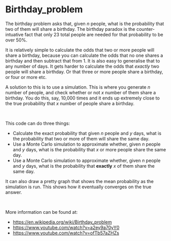 # Birthday_problem

The birthday problem asks that, given *n* people, what is the probability that two of them will share a birthday. The birthday paradox is the counter-intuative fact that only 23 total people are needed for that probability to be over 50%.

It is relatively simple to calculate the odds that two or more people will share a birthday, because you can calculate the odds that no one shares a birthday and then subtract that from 1. It is also easy to generalise that to any number of days. It gets harder to calculate the odds that *exactly* two people will share a birthday. Or that three or more people share a birthday, or four or more etc.

A solution to this is to use a simulation. This is where you generate *n* number of people, and check whether or not *x* number of them share a birthday. You do this, say, 10,000 times and it ends up extremely close to the true probability that *x* number of people share a birthday.
  
<br>

This code can do three things:
- Calculate the exact probability that given *n* people and *y* days, what is the probability that two or more of them will share the same day.
- Use a Monte Carlo simulation to approximate whether, given *n* people and *y* days, what is the probability that *x* or more people share the same day.
- Use a Monte Carlo simulation to approximate whether, given *n* people and *y* days, what is the probability that **exactly** *x* of them share the same day.

It can also draw a pretty graph that shows the mean probability as the simulation is run. This shows how it eventually converges on the true answer.
  
<br>

More information can be found at:
- https://en.wikipedia.org/wiki/Birthday_problem
- https://www.youtube.com/watch?v=a2ey9a70yY0
- https://www.youtube.com/watch?v=ofTb57aZHZs
